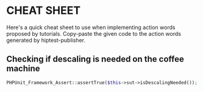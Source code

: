# CHEAT SHEET

Here's a quick cheat sheet to use when implementing action words proposed by tutorials.
Copy-paste the given code to the action words generated by hiptest-publisher.

## Checking if descaling is needed on the coffee machine

```php
PHPUnit_Framework_Assert::assertTrue($this->sut->isDescalingNeeded());
```
